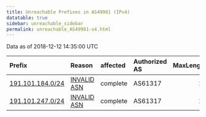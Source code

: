 ```yaml
---
title: Unreachable Prefixes in AS49981 (IPv4)
datatable: true
sidebar: unreachable_sidebar
permalink: unreachable_AS49981-v4.html
---
```


Data as of 2018-12-12 14:35:00 UTC


<div class="datatable-begin"></div>

| Prefix                                                     | Reason                                                                                                  | affected   | Authorized AS   |   MaxLength | Anchor                                         |   unreachable /24s |
|:-----------------------------------------------------------|:--------------------------------------------------------------------------------------------------------|:-----------|:----------------|------------:|:-----------------------------------------------|-------------------:|
| [191.101.184.0/24](https://stat.ripe.net/191.101.184.0/24) | [INVALID ASN](https://rpki-validator.ripe.net/announcement-preview?asn=AS49981&prefix=191.101.184.0/24) | complete   | AS61317         |          24 | [LACNIC](unreachable_LACNIC_RPKI_Root-v4.html) |                  1 |
| [191.101.247.0/24](https://stat.ripe.net/191.101.247.0/24) | [INVALID ASN](https://rpki-validator.ripe.net/announcement-preview?asn=AS49981&prefix=191.101.247.0/24) | complete   | AS61317         |          24 | [LACNIC](unreachable_LACNIC_RPKI_Root-v4.html) |                  1 |

<div class="datatable-end"></div>